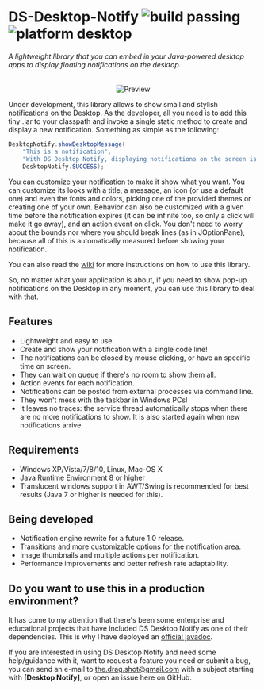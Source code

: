 # DS-Desktop-Notify ![build passing](http://img.shields.io/badge/build-passing-green.png) ![platform desktop](http://img.shields.io/badge/platform-desktop-orange.png)
###### A lightweight library that you can embed in your Java-powered desktop apps to display floating notifications on the desktop.

<p align="center">
  <img src="http://dragshot.webcindario.com/software/img/showcase/desktopnotify.png" alt="Preview"/>
</p>

Under development, this library allows to show small and stylish notifications on the Desktop. As the developer, all you need is to add this tiny .jar to your classpath and invoke a single static method to create and display a new notification. Something as simple as the following:

```java
DesktopNotify.showDesktopMessage(
    "This is a notification",
    "With DS Desktop Notify, displaying notifications on the screen is quick and easy!",
    DesktopNotify.SUCCESS);
```

You can customize your notification to make it show what you want. You can customize its looks with a title, a message, an icon (or use a default one) and even the fonts and colors, picking one of the provided themes or creating one of your own. Behavior can also be customized with a given time before the notification expires (it can be infinite too, so only a click will make it go away), and an action event on click. You don't need to worry about the bounds nor where you should break lines (as in JOptionPane), because all of this is automatically measured before showing your notification.

You can also read the [wiki](https://github.com/DragShot/DS-Desktop-Notify/wiki) for more instructions on how to use this library.

So, no matter what your application is about, if you need to show pop-up notifications on the Desktop in any moment, you can use this library to deal with that.

## Features
- Lightweight and easy to use.
- Create and show your notification with a single code line!
- The notifications can be closed by mouse clicking, or have an specific time on screen.
- They can wait on queue if there's no room to show them all.
- Action events for each notification.
- Notifications can be posted from external processes via command line.
- They won't mess with the taskbar in Windows PCs!
- It leaves no traces: the service thread automatically stops when there are no more notifications to show. It is also started again when new notifications arrive.

## Requirements
- Windows XP/Vista/7/8/10, Linux, Mac-OS X
- Java Runtime Environment 8 or higher
- Translucent windows support in AWT/Swing is recommended for best results (Java 7 or higher is needed for this).

## Being developed
- Notification engine rewrite for a future 1.0 release.
- Transitions and more customizable options for the notification area.
- Image thumbnails and multiple actions per notification.
- Performance improvements and better refresh rate adaptability.

## Do you want to use this in a production environment?
It has come to my attention that there's been some enterprise and educational projects that have included DS Desktop Notify as one of their dependencies. This is why I have deployed an [official javadoc](http://dragshot.webcindario.com/software/desktopnotify/javadoc).

If you are interested in using DS Desktop Notify and need some help/guidance with it, want to request a feature you need or submit a bug, you can send an e-mail to [the.drag.shot@gmail.com](mailto:the.drag.shot@gmail.com) with a subject starting with **[Desktop Notify]**, or open an issue here on GitHub.
